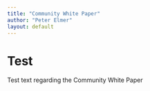 ```yaml
---
title: "Community White Paper"
author: "Peter Elmer"
layout: default
---
```


# Test

Test text regarding the Community White Paper

